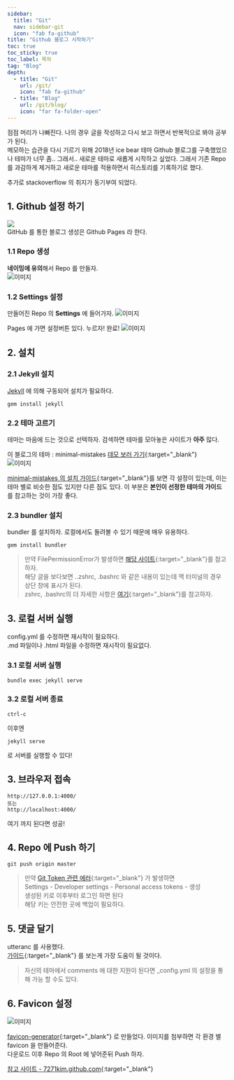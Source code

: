 ```yaml
---
sidebar:
  title: "Git"
  nav: sidebar-git
  icon: "fab fa-github"
title: "Github 블로그 시작하기"
toc: true
toc_sticky: true
toc_label: 목차
tag: "Blog"
depth:
  - title: "Git"
    url: /git/
    icon: "fab fa-github"
  - title: "Blog"
    url: /git/blog/
    icon: "far fa-folder-open"
---
```

점점 머리가 나빠진다. 나의 경우 글을 작성하고 다시 보고 하면서 반복적으로 봐야 공부가 된다.  
메모하는 습관을 다시 기르기 위해 2018년 ice bear 테마 Github 블로그를 구축했었으나 테마가 너무 좀.. 그래서.. 새로운 테마로 새롭게 시작하고 싶었다. 그래서 기존 Repo 를 과감하게 제거하고 새로운 테마를 적용하면서 히스토리를 기록하기로 했다.  

추가로 stackoverflow 의 취지가 동기부여 되었다.

## 1. Github 설정 하기
![](https://pages.github.com/images/logo.svg)   
GitHub 를 통한 블로그 생성은 Github Pages 라 한다.

### 1.1 Repo 생성
**네이밍에 유의**해서 Repo 를 만들자.  
![이미지](https://drive.google.com/uc?export=view&id=1CuhXzbSrIdJjjs4DpbOl_O18oKV4FiL_)

### 1.2 Settings 설정
만들어진 Repo 의 **Settings** 에 들어가자.
![이미지](https://drive.google.com/uc?export=view&id=1B7oWnapTLtdUxbpxS5EM26rrvRoHcnNb)  

Pages 에 가면 설정버튼 있다. 누르자! 완료!
![이미지](https://drive.google.com/uc?export=view&id=1Oza12viPs_E5xcz4SfGJslxuxgvA44Un)


## 2. 설치
### 2.1 Jekyll 설치
[<i class="fas fa-link"></i> Jekyll]( /clean/dictionary/jekyll/)  에 의해 구동되어 설치가 필요하다.
```
gem install jekyll
```

### 2.2 테마 고르기
테마는 마음에 드는 것으로 선택하자. 검색하면 테마를 모아놓은 사이트가 **아주** 많다.  

이 블로그의 테마 : minimal-mistakes [<i class="fas fa-link"></i> 데모 보러 가기](https://jamstackthemes.dev/demo/theme/minimal-mistakes/){:target="_blank"}  
![이미지](https://drive.google.com/uc?export=view&id=1DbZRlyh1P4syKGbaQElM5LyS-kCpr_RO)

[<i class="fas fa-link"></i> minimal-mistakes 의 설치 가이드](https://mmistakes.github.io/minimal-mistakes/docs/quick-start-guide/){:target="_blank"}를 보면 각 설정이 있는데, 이는 테마 별로 비슷한 점도 있지만 다른 점도 있다. 이 부분은 **본인이 선정한 테마의 가이드**를 참고하는 것이 가장 좋다.  

### 2.3 bundler 설치
bundler 를 설치하자. 로컬에서도 돌려볼 수 있기 때문에 매우 유용하다.
```
gem install bundler
```
>만약 FilePermissionError가 발생하면 [<i class="fas fa-link"></i> 해당 사이트](https://jojoldu.tistory.com/288){:target="_blank"}를 참고하자.<br/>
해당 글을 보다보면 ..zshrc, .bashrc 와 같은 내용이 있는데 맥 터미널의 경우 상단 창에 표시가 된다.<br/>
zshrc, .bashrc의 더 자세한 사항은 [<i class="fas fa-link"></i> 여기](https://vnthf.github.io/blog/bash/){:target="_blank"}를 참고하자.  



## 3. 로컬 서버 실행
config.yml 를 수정하면 재시작이 필요하다.  
.md 파일이나 .html 파일을 수정하면 재시작이 필요없다.  

### 3.1 로컬 서버 실행
```
bundle exec jekyll serve
```

### 3.2 로컬 서버 종료
```
ctrl-c
```

이후엔
```
jekyll serve
```
로 서버를 실행할 수 있다!

## 3. 브라우저 접속
```
http://127.0.0.1:4000/
또는
http://localhost:4000/
```
여기 까지 된다면 성공!  

## 4. Repo 에 Push 하기
```
git push origin master
```
>만약 [<i class="fas fa-link"></i> Git Token 관련 에러](https://github.blog/2020-12-15-token-authentication-requirements-for-git-operations/){:target="_blank"} 가 발생하면<br/>
Settings - Developer settings - Personal access tokens - 생성 <br/>
생성된 키로 이후부터 로그인 하면 된다<br/>
해당 키는 안전한 곳에 백업이 필요하다.

## 5. 댓글 달기
utteranc 를 사용했다.  
[<i class="fas fa-link"></i> 가이드](https://utteranc.es/?installation_id=18900368&setup_action=install){:target="_blank"} 를 보는게 가장 도움이 될 것이다.

> 자신의 테마에서 comments 에 대한 지원이 된다면 _config.yml 의 설정을 통해 가능 할 수도 있다.

## 6. Favicon 설정
![이미지](https://drive.google.com/uc?export=view&id=1w-cK1zDJ5c62XZM9kttxDoewIANGJLTW)  

[<i class="fas fa-link"></i> favicon-generator](https://www.favicon-generator.org/){:target="_blank"} 로 만들었다. 이미지를 첨부하면 각 환경 별 favicon 을 만들어준다.  
다운로드 이후 Repo 의 Root 에 넣어준뒤 Push 하자.


[<i class="fas fa-link"></i>  참고 사이트 - 7271kim.github.com](https://github.com/7271kim/7271kim.github.com){:target="_blank"}
